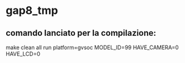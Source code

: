 # gap8_tmp

## comando lanciato per la compilazione:
make clean all run platform=gvsoc MODEL_ID=99 HAVE_CAMERA=0 HAVE_LCD=0
